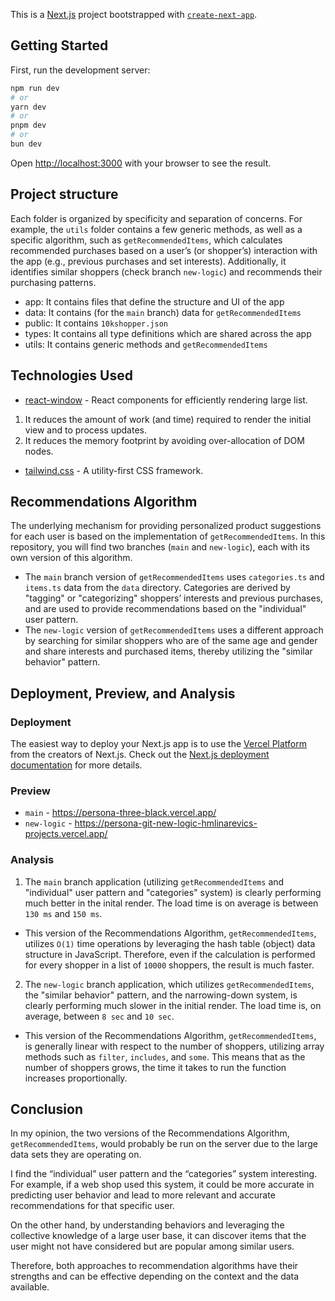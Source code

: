 This is a [Next.js](https://nextjs.org) project bootstrapped with [`create-next-app`](https://nextjs.org/docs/app/api-reference/cli/create-next-app).

## Getting Started

First, run the development server:

```bash
npm run dev
# or
yarn dev
# or
pnpm dev
# or
bun dev
```

Open [http://localhost:3000](http://localhost:3000) with your browser to see the result.

## Project structure

Each folder is organized by specificity and separation of concerns. For example, the `utils` folder contains a few generic methods, as well as a specific algorithm, such as `getRecommendedItems`, which calculates recommended purchases based on a user’s (or shopper’s) interaction with the app (e.g., previous purchases and set interests). Additionally, it identifies similar shoppers (check branch `new-logic`) and recommends their purchasing patterns.

-   app: It contains files that define the structure and UI of the app
-   data: It contains (for the `main` branch) data for `getRecommendedItems`
-   public: It contains `10kshopper.json`
-   types: It contains all type definitions which are shared across the app
-   utils: It contains generic methods and `getRecommendedItems`

## Technologies Used

-   [react-window](https://www.npmjs.com/package/react-window) - React components for efficiently rendering large list.

1. It reduces the amount of work (and time) required to render the initial view and to process updates.
2. It reduces the memory footprint by avoiding over-allocation of DOM nodes.

-   [tailwind.css](https://tailwindcss.com/) - A utility-first CSS framework.

## Recommendations Algorithm

The underlying mechanism for providing personalized product suggestions for each user is based on the implementation of `getRecommendedItems`. In this repository, you will find two branches (`main` and `new-logic`), each with its own version of this algorithm.

-   The `main` branch version of `getRecommendedItems` uses `categories.ts` and `items.ts` data from the `data` directory. Categories are derived by "tagging" or "categorizing" shoppers’ interests and previous purchases, and are used to provide recommendations based on the "individual" user pattern.
    <br/>
-   The `new-logic` version of `getRecommendedItems` uses a different approach by searching for similar shoppers who are of the same age and gender and share interests and purchased items, thereby utilizing the "similar behavior" pattern.

## Deployment, Preview, and Analysis

### Deployment

The easiest way to deploy your Next.js app is to use the [Vercel Platform](https://vercel.com/new?utm_medium=default-template&filter=next.js&utm_source=create-next-app&utm_campaign=create-next-app-readme) from the creators of Next.js. Check out the [Next.js deployment documentation](https://nextjs.org/docs/app/building-your-application/deploying) for more details.

### Preview

-   `main` - https://persona-three-black.vercel.app/
-   `new-logic` - https://persona-git-new-logic-hmlinarevics-projects.vercel.app/

### Analysis

1. The `main` branch application (utilizing `getRecommendedItems` and "individual" user pattern and "categories" system) is clearly performing much better in the inital render. The load time is on average is between `130 ms` and `150 ms`.

-   This version of the Recommendations Algorithm, `getRecommendedItems`, utilizes `O(1)` time operations by leveraging the hash table (object) data structure in JavaScript. Therefore, even if the calculation is performed for every shopper in a list of `10000` shoppers, the result is much faster.
    <br/>

2. The `new-logic` branch application, which utilizes `getRecommendedItems`, the "similar behavior" pattern, and the narrowing-down system, is clearly performing much slower in the initial render. The load time is, on average, between `8 sec` and `10 sec`.

-   This version of the Recommendations Algorithm, `getRecommendedItems`, is generally linear with respect to the number of shoppers, utilizing array methods such as `filter`, `includes`, and `some`. This means that as the number of shoppers grows, the time it takes to run the function increases proportionally.

## Conclusion

In my opinion, the two versions of the Recommendations Algorithm, `getRecommendedItems`, would probably be run on the server due to the large data sets they are operating on.

I find the “individual” user pattern and the “categories” system interesting. For example, if a web shop used this system, it could be more accurate in predicting user behavior and lead to more relevant and accurate recommendations for that specific user.

On the other hand, by understanding behaviors and leveraging the collective knowledge of a large user base, it can discover items that the user might not have considered but are popular among similar users.

Therefore, both approaches to recommendation algorithms have their strengths and can be effective depending on the context and the data available.
